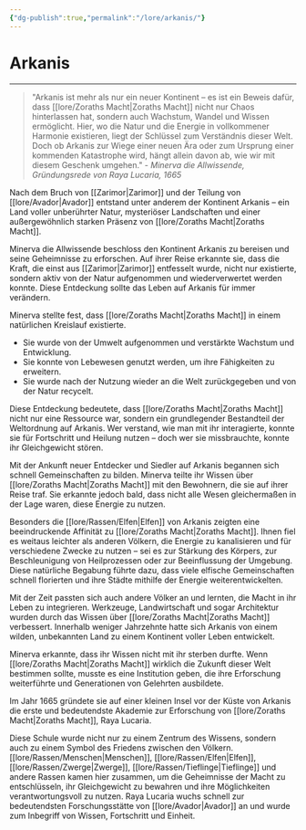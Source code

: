 ```yaml
---
{"dg-publish":true,"permalink":"/lore/arkanis/"}
---
```


# Arkanis
---
>"Arkanis ist mehr als nur ein neuer Kontinent – es ist ein Beweis dafür, dass [[lore/Zoraths Macht\|Zoraths Macht]] nicht nur Chaos hinterlassen hat, sondern auch Wachstum, Wandel und Wissen ermöglicht. Hier, wo die Natur und die Energie in vollkommener Harmonie existieren, liegt der Schlüssel zum Verständnis dieser Welt. Doch ob Arkanis zur Wiege einer neuen Ära oder zum Ursprung einer kommenden Katastrophe wird, hängt allein davon ab, wie wir mit diesem Geschenk umgehen." - *Minerva die Allwissende, Gründungsrede von Raya Lucaria, 1665*

Nach dem Bruch von [[Zarimor\|Zarimor]] und der Teilung von [[lore/Avador\|Avador]] entstand unter anderem der Kontinent Arkanis – ein Land voller unberührter Natur, mysteriöser Landschaften und einer außergewöhnlich starken Präsenz von [[lore/Zoraths Macht\|Zoraths Macht]].

Minerva die Allwissende beschloss den Kontinent Arkanis zu bereisen und seine Geheimnisse zu erforschen. Auf ihrer Reise erkannte sie, dass die Kraft, die einst aus [[Zarimor\|Zarimor]] entfesselt wurde, nicht nur existierte, sondern aktiv von der Natur aufgenommen und wiederverwertet werden konnte. Diese Entdeckung sollte das Leben auf Arkanis für immer verändern.

Minerva stellte fest, dass [[lore/Zoraths Macht\|Zoraths Macht]] in einem natürlichen Kreislauf existierte.

- Sie wurde von der Umwelt aufgenommen und verstärkte Wachstum und Entwicklung.
- Sie konnte von Lebewesen genutzt werden, um ihre Fähigkeiten zu erweitern.
- Sie wurde nach der Nutzung wieder an die Welt zurückgegeben und von der Natur recycelt.

Diese Entdeckung bedeutete, dass [[lore/Zoraths Macht\|Zoraths Macht]] nicht nur eine Ressource war, sondern ein grundlegender Bestandteil der Weltordnung auf Arkanis. Wer verstand, wie man mit ihr interagierte, konnte sie für Fortschritt und Heilung nutzen – doch wer sie missbrauchte, konnte ihr Gleichgewicht stören.

Mit der Ankunft neuer Entdecker und Siedler auf Arkanis begannen sich schnell Gemeinschaften zu bilden. Minerva teilte ihr Wissen über [[lore/Zoraths Macht\|Zoraths Macht]] mit den Bewohnern, die sie auf ihrer Reise traf. Sie erkannte jedoch bald, dass nicht alle Wesen gleichermaßen in der Lage waren, diese Energie zu nutzen.

Besonders die [[lore/Rassen/Elfen\|Elfen]] von Arkanis zeigten eine beeindruckende Affinität zu [[lore/Zoraths Macht\|Zoraths Macht]]. Ihnen fiel es weitaus leichter als anderen Völkern, die Energie zu kanalisieren und für verschiedene Zwecke zu nutzen – sei es zur Stärkung des Körpers, zur Beschleunigung von Heilprozessen oder zur Beeinflussung der Umgebung. Diese natürliche Begabung führte dazu, dass viele elfische Gemeinschaften schnell florierten und ihre Städte mithilfe der Energie weiterentwickelten.

Mit der Zeit passten sich auch andere Völker an und lernten, die Macht in ihr Leben zu integrieren. Werkzeuge, Landwirtschaft und sogar Architektur wurden durch das Wissen über [[lore/Zoraths Macht\|Zoraths Macht]] verbessert. Innerhalb weniger Jahrzehnte hatte sich Arkanis von einem wilden, unbekannten Land zu einem Kontinent voller Leben entwickelt.

Minerva erkannte, dass ihr Wissen nicht mit ihr sterben durfte. Wenn [[lore/Zoraths Macht\|Zoraths Macht]] wirklich die Zukunft dieser Welt bestimmen sollte, musste es eine Institution geben, die ihre Erforschung weiterführte und Generationen von Gelehrten ausbildete.

Im Jahr 1665 gründete sie auf einer kleinen Insel vor der Küste von Arkanis die erste und bedeutendste Akademie zur Erforschung von [[lore/Zoraths Macht\|Zoraths Macht]], Raya Lucaria.

Diese Schule wurde nicht nur zu einem Zentrum des Wissens, sondern auch zu einem Symbol des Friedens zwischen den Völkern. [[lore/Rassen/Menschen\|Menschen]], [[lore/Rassen/Elfen\|Elfen]], [[lore/Rassen/Zwerge\|Zwerge]], [[lore/Rassen/Tieflinge\|Tieflinge]] und andere Rassen kamen hier zusammen, um die Geheimnisse der Macht zu entschlüsseln, ihr Gleichgewicht zu bewahren und ihre Möglichkeiten verantwortungsvoll zu nutzen. Raya Lucaria wuchs schnell zur bedeutendsten Forschungsstätte von [[lore/Avador\|Avador]] an und wurde zum Inbegriff von Wissen, Fortschritt und Einheit.